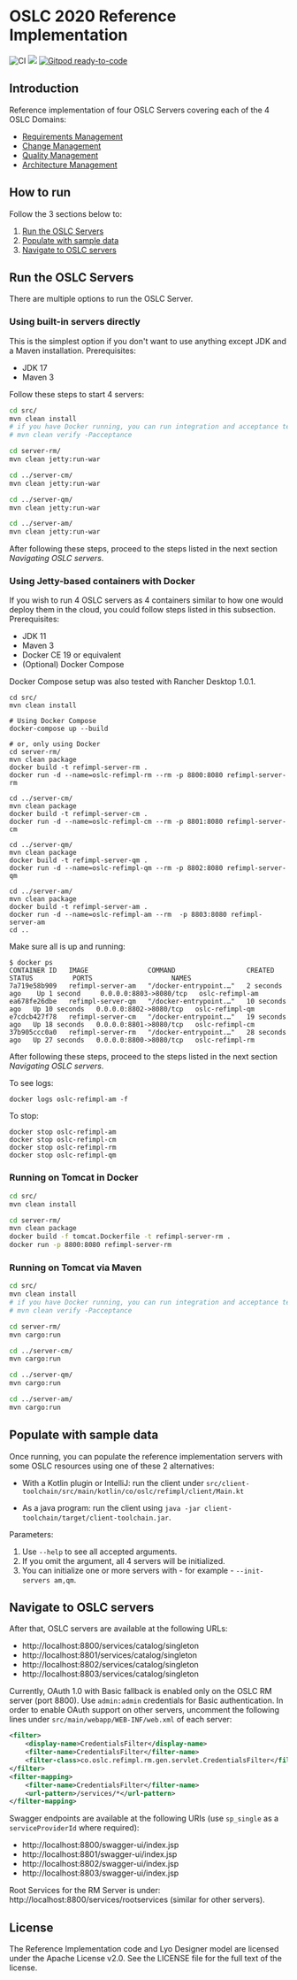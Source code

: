 
# OSLC 2020 Reference Implementation

![CI](https://github.com/oslc-op/refimpl/workflows/CI/badge.svg)
[![](https://img.shields.io/badge/talk-discourse-lightgrey.svg)](https://forum.open-services.net/)
[![Gitpod ready-to-code](https://img.shields.io/badge/Gitpod-ready--to--code-blue?logo=gitpod)](https://gitpod.io/#https://github.com/oslc-op/refimpl)


## Introduction

Reference implementation of four OSLC Servers covering each of the 4 OSLC Domains:
* [Requirements Management](https://oslc-op.github.io/oslc-specs/specs/rm/requirements-management-spec.html)
* [Change Management](https://oslc-op.github.io/oslc-specs/specs/cm/change-mgt-spec.html)
* [Quality Management](https://oslc-op.github.io/oslc-specs/specs/qm/quality-management-spec.html)
* [Architecture Management](https://oslc-op.github.io/oslc-specs/specs/am/architecture-management-spec.html)

## How to run
Follow the 3 sections below to:

1. [Run the OSLC Servers](#run-the-oslc-servers)
1. [Populate with sample data](#populate-with-sample-data)
1. [Navigate to OSLC servers](#navigate-to-oslc-servers)

## Run the OSLC Servers
There are multiple options to run the OSLC Server.

### Using built-in servers directly

This is the simplest option if you don't want to use anything except JDK and a Maven installation. Prerequisites:

- JDK 17
- Maven 3

Follow these steps to start 4 servers:

```sh
cd src/
mvn clean install
# if you have Docker running, you can run integration and acceptance tests
# mvn clean verify -Pacceptance

cd server-rm/
mvn clean jetty:run-war

cd ../server-cm/
mvn clean jetty:run-war

cd ../server-qm/
mvn clean jetty:run-war

cd ../server-am/
mvn clean jetty:run-war
```

After following these steps, proceed to the steps listed in the next section _Navigating OSLC servers_.

### Using Jetty-based containers with Docker

If you wish to run 4 OSLC servers as 4 containers similar to how one would deploy them in the cloud, you could follow steps listed in this subsection. Prerequisites:

- JDK 11
- Maven 3
- Docker CE 19 or equivalent
- (Optional) Docker Compose

Docker Compose setup was also tested with Rancher Desktop 1.0.1.

```
cd src/
mvn clean install

# Using Docker Compose
docker-compose up --build

# or, only using Docker
cd server-rm/
mvn clean package
docker build -t refimpl-server-rm .
docker run -d --name=oslc-refimpl-rm --rm -p 8800:8080 refimpl-server-rm

cd ../server-cm/
mvn clean package
docker build -t refimpl-server-cm .
docker run -d --name=oslc-refimpl-cm --rm -p 8801:8080 refimpl-server-cm

cd ../server-qm/
mvn clean package
docker build -t refimpl-server-qm .
docker run -d --name=oslc-refimpl-qm --rm -p 8802:8080 refimpl-server-qm

cd ../server-am/
mvn clean package
docker build -t refimpl-server-am .
docker run -d --name=oslc-refimpl-am --rm  -p 8803:8080 refimpl-server-am
cd ..
```

Make sure all is up and running:

```
$ docker ps
CONTAINER ID   IMAGE               COMMAND                  CREATED          STATUS          PORTS                    NAMES
7a719e58b909   refimpl-server-am   "/docker-entrypoint.…"   2 seconds ago    Up 1 second     0.0.0.0:8803->8080/tcp   oslc-refimpl-am
ea678fe26dbe   refimpl-server-qm   "/docker-entrypoint.…"   10 seconds ago   Up 10 seconds   0.0.0.0:8802->8080/tcp   oslc-refimpl-qm
e7cdcb427f78   refimpl-server-cm   "/docker-entrypoint.…"   19 seconds ago   Up 18 seconds   0.0.0.0:8801->8080/tcp   oslc-refimpl-cm
37b905ccc0a0   refimpl-server-rm   "/docker-entrypoint.…"   28 seconds ago   Up 27 seconds   0.0.0.0:8800->8080/tcp   oslc-refimpl-rm
```

After following these steps, proceed to the steps listed in the next section _Navigating OSLC servers_.

To see logs:

    docker logs oslc-refimpl-am -f

To stop:

    docker stop oslc-refimpl-am
    docker stop oslc-refimpl-cm
    docker stop oslc-refimpl-rm
    docker stop oslc-refimpl-qm

### Running on Tomcat in Docker

```bash
cd src/
mvn clean install

cd server-rm/
mvn clean package
docker build -f tomcat.Dockerfile -t refimpl-server-rm .
docker run -p 8800:8080 refimpl-server-rm
```

### Running on Tomcat via Maven


```sh
cd src/
mvn clean install
# if you have Docker running, you can run integration and acceptance tests
# mvn clean verify -Pacceptance

cd server-rm/
mvn cargo:run

cd ../server-cm/
mvn cargo:run

cd ../server-qm/
mvn cargo:run

cd ../server-am/
mvn cargo:run

```
## Populate with sample data

Once running, you can populate the reference implementation servers with some OSLC resources using one of these 2 alternatives:

* With a Kotlin plugin or IntelliJ: run the client under `src/client-toolchain/src/main/kotlin/co/oslc/refimpl/client/Main.kt`

* As a java program: run the client using `java -jar client-toolchain/target/client-toolchain.jar`.

Parameters:
1. Use `--help` to see all accepted arguments.
1. If you omit the argument, all 4 servers will be initialized.
1. You can initialize one or more servers with - for example - `--init-servers am,qm`.

## Navigate to OSLC servers

After that, OSLC servers are available at the following URLs:

- http://localhost:8800/services/catalog/singleton
- http://localhost:8801/services/catalog/singleton
- http://localhost:8802/services/catalog/singleton
- http://localhost:8803/services/catalog/singleton

Currently, OAuth 1.0 with Basic fallback is enabled only on the OSLC RM server (port 8800). Use `admin:admin` credentials for Basic authentication. In order to enable OAuth support on other servers, uncomment the following lines under `src/main/webapp/WEB-INF/web.xml` of each server:

```xml
<filter>
    <display-name>CredentialsFilter</display-name>
    <filter-name>CredentialsFilter</filter-name>
    <filter-class>co.oslc.refimpl.rm.gen.servlet.CredentialsFilter</filter-class>
</filter>
<filter-mapping>
    <filter-name>CredentialsFilter</filter-name>
    <url-pattern>/services/*</url-pattern>
</filter-mapping>
```

Swagger endpoints are available at the following URIs (use `sp_single` as a `serviceProviderId` where required):

- http://localhost:8800/swagger-ui/index.jsp
- http://localhost:8801/swagger-ui/index.jsp
- http://localhost:8802/swagger-ui/index.jsp
- http://localhost:8803/swagger-ui/index.jsp


Root Services for the RM Server is under: http://localhost:8800/services/rootservices (similar for other servers).


## License

The Reference Implementation code and Lyo Designer model are licensed under the Apache License v2.0. See the LICENSE file for the full text of the license.
